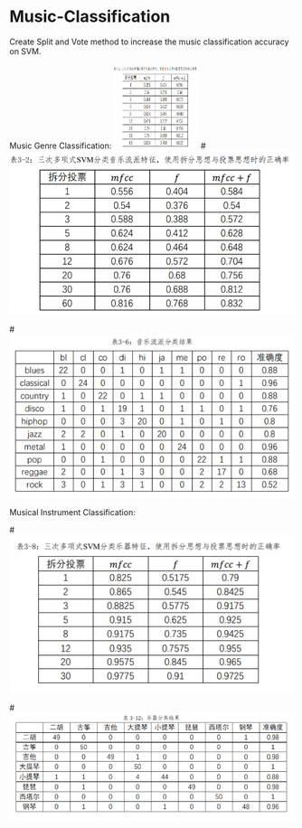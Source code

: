 # Music-Classification
Create Split and Vote method to increase the music classification accuracy on SVM.


Music Genre Classification:
<img width="150" height="150" src="https://github.com/JinxuXiang/Music-Classification/blob/main/fig/SVM%20Genre.png"/>
#![image](https://github.com/JinxuXiang/Music-Classification/blob/main/fig/SVM%20Genre.png)

#![image](https://github.com/JinxuXiang/Music-Classification/blob/main/fig/ACC%20Genre.png)

Musical Instrument Classification:

#![image](https://github.com/JinxuXiang/Music-Classification/blob/main/fig/SVM%20Instrument.png)

#![image](https://github.com/JinxuXiang/Music-Classification/blob/main/fig/ACC%20Instrument.png)
